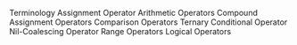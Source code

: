 Terminology
Assignment Operator
Arithmetic Operators
Compound Assignment Operators
Comparison Operators
Ternary Conditional Operator
Nil-Coalescing Operator
Range Operators
Logical Operators
